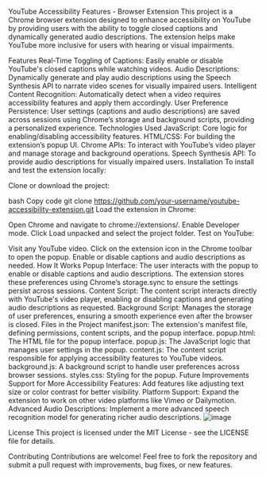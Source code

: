 YouTube Accessibility Features - Browser Extension
This project is a Chrome browser extension designed to enhance accessibility on YouTube by providing users with the ability to toggle closed captions and dynamically generated audio descriptions. The extension helps make YouTube more inclusive for users with hearing or visual impairments.

Features
Real-Time Toggling of Captions: Easily enable or disable YouTube's closed captions while watching videos.
Audio Descriptions: Dynamically generate and play audio descriptions using the Speech Synthesis API to narrate video scenes for visually impaired users.
Intelligent Content Recognition: Automatically detect when a video requires accessibility features and apply them accordingly.
User Preference Persistence: User settings (captions and audio descriptions) are saved across sessions using Chrome’s storage and background scripts, providing a personalized experience.
Technologies Used
JavaScript: Core logic for enabling/disabling accessibility features.
HTML/CSS: For building the extension’s popup UI.
Chrome APIs: To interact with YouTube’s video player and manage storage and background operations.
Speech Synthesis API: To provide audio descriptions for visually impaired users.
Installation
To install and test the extension locally:

Clone or download the project:

bash
Copy code
git clone https://github.com/your-username/youtube-accessibility-extension.git
Load the extension in Chrome:

Open Chrome and navigate to chrome://extensions/.
Enable Developer mode.
Click Load unpacked and select the project folder.
Test on YouTube:

Visit any YouTube video.
Click on the extension icon in the Chrome toolbar to open the popup.
Enable or disable captions and audio descriptions as needed.
How It Works
Popup Interface: The user interacts with the popup to enable or disable captions and audio descriptions. The extension stores these preferences using Chrome’s storage.sync to ensure the settings persist across sessions.
Content Script: The content script interacts directly with YouTube's video player, enabling or disabling captions and generating audio descriptions as requested.
Background Script: Manages the storage of user preferences, ensuring a smooth experience even after the browser is closed.
Files in the Project
manifest.json: The extension's manifest file, defining permissions, content scripts, and the popup interface.
popup.html: The HTML file for the popup interface.
popup.js: The JavaScript logic that manages user settings in the popup.
content.js: The content script responsible for applying accessibility features to YouTube videos.
background.js: A background script to handle user preferences across browser sessions.
styles.css: Styling for the popup.
Future Improvements
Support for More Accessibility Features: Add features like adjusting text size or color contrast for better visibility.
Platform Support: Expand the extension to work on other video platforms like Vimeo or Dailymotion.
Advanced Audio Descriptions: Implement a more advanced speech recognition model for generating richer audio descriptions.
![image](https://github.com/user-attachments/assets/c67e4e4d-fef9-421d-abf2-bad146864afa)

License
This project is licensed under the MIT License - see the LICENSE file for details.

Contributing
Contributions are welcome! Feel free to fork the repository and submit a pull request with improvements, bug fixes, or new features.
